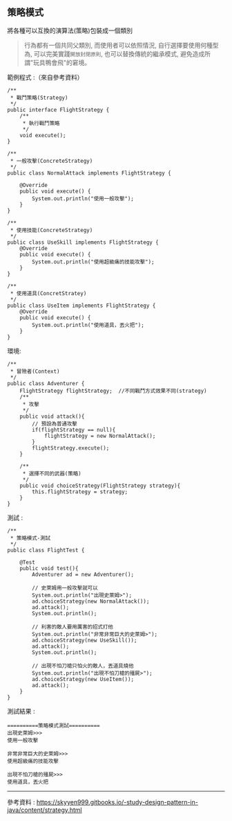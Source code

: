 ## 策略模式
將各種可以互換的演算法(策略)包裝成一個類別
>行為都有一個共同父類別, 而使用者可以依照情況, 自行選擇要使用何種型為, 可以完美實踐`開放封閉原則`,  也可以替換傳統的繼承模式, 避免造成所謂"玩具鴨會飛"的窘境。

範例程式 :（來自參考資料）  
    
```
/**
 * 戰鬥策略(Strategy)
 */
public interface FlightStrategy {
    /**
     * 執行戰鬥策略
     */
    void execute();
}

/**
 * 一般攻擊(ConcreteStrategy)
 */
public class NormalAttack implements FlightStrategy {

    @Override
    public void execute() {
        System.out.println("使用一般攻擊");        
    }
}

/**
 * 使用技能(ConcreteStrategy)
 */
public class UseSkill implements FlightStrategy {
    @Override
    public void execute() {
        System.out.println("使用超級痛的技能攻擊");        
    }
}

/**
 * 使用道具(ConcretStratey)
 */
public class UseItem implements FlightStrategy {
    @Override
    public void execute() {
        System.out.println("使用道具，丟火把");
    }
}
```     
    
環境:     
```
/**
 * 冒險者(Context)
 */
public class Adventurer {
    FlightStrategy flightStrategy;  //不同戰鬥方式效果不同(strategy)
    /**
     * 攻擊
     */
    public void attack(){
        // 預設為普通攻擊
        if(flightStrategy == null){
            flightStrategy = new NormalAttack();
        }
        flightStrategy.execute();
    }

    /**
     * 選擇不同的武器(策略)
     */
    public void choiceStrategy(FlightStrategy strategy){
        this.flightStrategy = strategy;
    }
}
```     
    
測試 : 
```
/**
 * 策略模式-測試
 */
public class FlightTest {

    @Test
    public void test(){
        Adventurer ad = new Adventurer();

        // 史萊姆用一般攻擊就可以
        System.out.println("出現史萊姆>");
        ad.choiceStrategy(new NormalAttack());
        ad.attack();
        System.out.println();

        // 利害的敵人要用厲害的招式打他
        System.out.println("非常非常巨大的史萊姆>");
        ad.choiceStrategy(new UseSkill());
        ad.attack();
        System.out.println();

        // 出現不怕刀槍只怕火的敵人，丟道具燒他
        System.out.println("出現不怕刀槍的殭屍>");
        ad.choiceStrategy(new UseItem());
        ad.attack();
    }
}
```     
    
測試結果 :  
```
==========策略模式測試==========
出現史萊姆>>>
使用一般攻擊

非常非常巨大的史萊姆>>>
使用超級痛的技能攻擊

出現不怕刀槍的殭屍>>>
使用道具，丟火把
```
- - - 
參考資料 : https://skyyen999.gitbooks.io/-study-design-pattern-in-java/content/strategy.html
